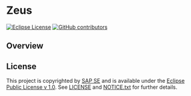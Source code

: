 # Zeus

[![Eclipse License](http://img.shields.io/badge/license-Eclipse-brightgreen.svg)](LICENSE)
[![GitHub contributors](https://img.shields.io/github/contributors/dirigiblelabs/zeus-v3-accounts.svg)](https://github.com/dirigiblelabs/zeus-v3-accounts/graphs/contributors)


## Overview


## License

This project is copyrighted by [SAP SE](http://www.sap.com/) and is available under the [Eclipse Public License v 1.0](https://www.eclipse.org/legal/epl-v10.html). See [LICENSE](LICENSE) and [NOTICE.txt](NOTICE.txt) for further details.
